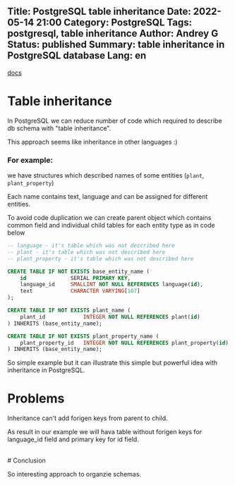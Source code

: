 Title: PostgreSQL table inheritance
Date: 2022-05-14 21:00
Category: PostgreSQL
Tags: postgresql, table inheritance
Author: Andrey G
Status: published
Summary: table inheritance in PostgreSQL database
Lang: en
---

[docs](https://www.postgresql.org/docs/current/ddl-inherit.html)

# Table inheritance

In PostgreSQL we can reduce number of code which required to describe db schema with "table inheritance".

This approach seems like inheritance in other languages :)

### For example:
we have structures which described names of some entities (`plant`, `plant_property`)

Each name contains text, language and can be assigned for different entities.

To avoid code duplication we can create parent object which contains common field
and individual child tables for each entity type as in code below

```sql
-- language - it's table which was not described here
-- plant - it's table which was not described here
-- plant_property - it's table which was not described here

CREATE TABLE IF NOT EXISTS base_entity_name (
    id              SERIAL PRIMARY KEY,
    language_id     SMALLINT NOT NULL REFERENCES language(id),
    text            CHARACTER VARYING[107]
);

CREATE TABLE IF NOT EXISTS plant_name (
    plant_id            INTEGER NOT NULL REFERENCES plant(id)
) INHERITS (base_entity_name);

CREATE TABLE IF NOT EXISTS plant_property_name (
    plant_property_id   INTEGER NOT NULL REFERENCES plant_property(id)
) INHERITS (base_entity_name);
```

So simple example but it can illustrate this simple but powerful idea with inheritance in PostgreSQL.

# Problems

Inheritance can't add forigen keys from parent to child.

As result in our example we will hava table without forigen keys for language_id field and primary key for id field.


<br />
# Conclusion

So interesting approach to organzie schemas.
